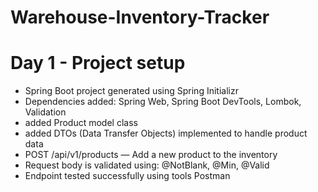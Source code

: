 # Warehouse-Inventory-Tracker

# Day 1 - Project setup

- Spring Boot project generated using Spring Initializr
- Dependencies added: Spring Web, Spring Boot DevTools, Lombok, Validation
- added Product model class
- added DTOs (Data Transfer Objects) implemented to handle product data
- POST /api/v1/products — Add a new product to the inventory
- Request body is validated using: @NotBlank, @Min, @Valid
- Endpoint tested successfully using tools Postman
